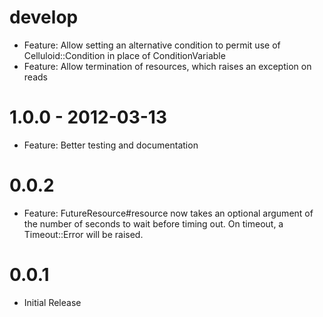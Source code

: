 # develop
  * Feature: Allow setting an alternative condition to permit use of Celluloid::Condition in place of ConditionVariable
  * Feature: Allow termination of resources, which raises an exception on reads

# 1.0.0 - 2012-03-13
  * Feature: Better testing and documentation

# 0.0.2
  * Feature: FutureResource#resource now takes an optional argument of the number of seconds to wait before timing out. On timeout, a Timeout::Error will be raised.

# 0.0.1
  * Initial Release
